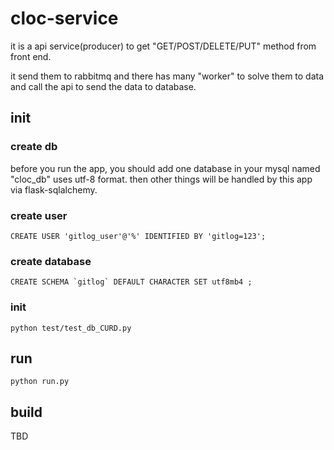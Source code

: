 # cloc-service

it is a api service(producer) to get "GET/POST/DELETE/PUT" method from front end.

it send them to rabbitmq and there has many "worker" to solve them to data and call the api to send the data to database.

## init 

### create db

before you run the app, you should add one database in your mysql named "cloc_db" uses utf-8 format. then other things will be handled by
this app via flask-sqlalchemy.

### create user

```shell
CREATE USER 'gitlog_user'@'%' IDENTIFIED BY 'gitlog=123';
```

### create database

```shell
CREATE SCHEMA `gitlog` DEFAULT CHARACTER SET utf8mb4 ;
```

### init 

```shell
python test/test_db_CURD.py
```

## run

```shell
python run.py
```

## build 

TBD



